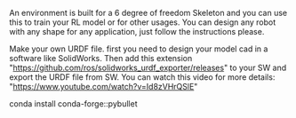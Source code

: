 An environment is built for a 6 degree of freedom Skeleton and you can use this to train your RL model or for other usages. You can design any robot with any shape for any application, just follow the instructions please.

Make your own URDF file.
first you need to design your model cad in a software like SolidWorks. Then add this extension "https://github.com/ros/solidworks_urdf_exporter/releases" to your SW and export the URDF file from SW. You can watch this video for more details: "https://www.youtube.com/watch?v=Id8zVHrQSlE"



conda install conda-forge::pybullet